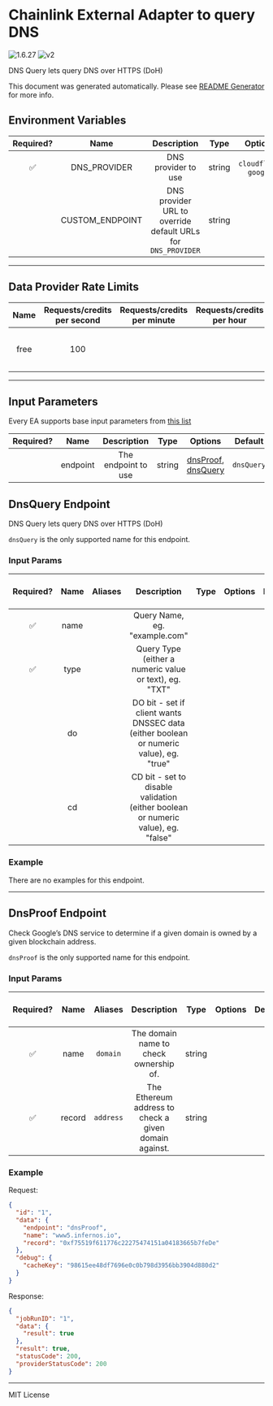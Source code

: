 # Chainlink External Adapter to query DNS

![1.6.27](https://img.shields.io/github/package-json/v/smartcontractkit/external-adapters-js?filename=packages/sources/dns-query/package.json) ![v2](https://img.shields.io/badge/framework%20version-v2-blueviolet)

DNS Query lets query DNS over HTTPS (DoH)

This document was generated automatically. Please see [README Generator](../../scripts#readme-generator) for more info.

## Environment Variables

| Required? |      Name       |                         Description                          |  Type  |        Options         | Default |
| :-------: | :-------------: | :----------------------------------------------------------: | :----: | :--------------------: | :-----: |
|    ✅     |  DNS_PROVIDER   |                     DNS provider to use                      | string | `cloudflare`, `google` |         |
|           | CUSTOM_ENDPOINT | DNS provider URL to override default URLs for `DNS_PROVIDER` | string |                        |         |

---

## Data Provider Rate Limits

| Name | Requests/credits per second | Requests/credits per minute | Requests/credits per hour |              Note               |
| :--: | :-------------------------: | :-------------------------: | :-----------------------: | :-----------------------------: |
| free |             100             |                             |                           | cloudflare @ 100, google @ 1500 |

---

## Input Parameters

Every EA supports base input parameters from [this list](../../core/bootstrap#base-input-parameters)

| Required? |   Name   |     Description     |  Type  |                            Options                             |  Default   |
| :-------: | :------: | :-----------------: | :----: | :------------------------------------------------------------: | :--------: |
|           | endpoint | The endpoint to use | string | [dnsProof](#dnsproof-endpoint), [dnsQuery](#dnsquery-endpoint) | `dnsQuery` |

## DnsQuery Endpoint

DNS Query lets query DNS over HTTPS (DoH)

`dnsQuery` is the only supported name for this endpoint.

### Input Params

| Required? | Name | Aliases |                                      Description                                       | Type | Options | Default | Depends On | Not Valid With |
| :-------: | :--: | :-----: | :------------------------------------------------------------------------------------: | :--: | :-----: | :-----: | :--------: | :------------: |
|    ✅     | name |         |                             Query Name, eg. "example.com"                              |      |         |         |            |                |
|    ✅     | type |         |                 Query Type (either a numeric value or text), eg. "TXT"                 |      |         |         |            |                |
|           |  do  |         | DO bit - set if client wants DNSSEC data (either boolean or numeric value), eg. "true" |      |         |         |            |                |
|           |  cd  |         |   CD bit - set to disable validation (either boolean or numeric value), eg. "false"    |      |         |         |            |                |

### Example

There are no examples for this endpoint.

---

## DnsProof Endpoint

Check Google’s DNS service to determine if a given domain is owned by a given blockchain address.

`dnsProof` is the only supported name for this endpoint.

### Input Params

| Required? |  Name  |  Aliases  |                      Description                      |  Type  | Options | Default | Depends On | Not Valid With |
| :-------: | :----: | :-------: | :---------------------------------------------------: | :----: | :-----: | :-----: | :--------: | :------------: |
|    ✅     |  name  | `domain`  |        The domain name to check ownership of.         | string |         |         |            |                |
|    ✅     | record | `address` | The Ethereum address to check a given domain against. | string |         |         |            |                |

### Example

Request:

```json
{
  "id": "1",
  "data": {
    "endpoint": "dnsProof",
    "name": "www5.infernos.io",
    "record": "0xf75519f611776c22275474151a04183665b7feDe"
  },
  "debug": {
    "cacheKey": "98615ee48df7696e0c0b798d3956bb3904d880d2"
  }
}
```

Response:

```json
{
  "jobRunID": "1",
  "data": {
    "result": true
  },
  "result": true,
  "statusCode": 200,
  "providerStatusCode": 200
}
```

---

MIT License
